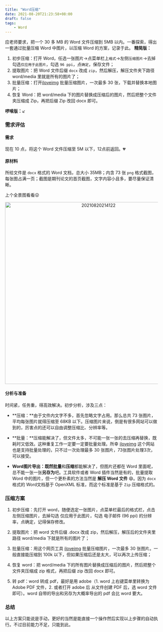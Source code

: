 ```yaml
---
title: "Word压缩"
date: 2021-08-20T21:23:58+08:00
draft: false
tags: 
    - Word
---
```


应老师要求，把一个 30 多 MB 的 Word 文件压缩到 5MB 以内。一番探索，得出一套通过批量压缩 Word 中图片，以压缩 Word 的方案，记录于此。
**精简版：**
1. 初步压缩：打开 Word，任选一张图片->点菜单栏上`格式`->左侧`压缩图片`->去掉勾选`仅应用于此图片`，勾选 `96 ppi`，点`确定`，保存文件；
2. 提取图片：把 Word 文件后缀 `docx` 改成 `zip`，然后解压，解压文件夹下路径 word/media 里就是所有的图片了；
3. 批量压缩：打开[iloveimg](https://www.iloveimg.com/zh-cn/compress-image) 批量压缩图片，一次最多 30 张，下载并替换本地图片；
4. 恢复 Word：把 word/media 下的图片替换成压缩后的图片，然后把整个文件夹压缩成 Zip，再把后缀 Zip 改回 docx 即可。

**啰嗦版：**↙
<!--more-->

### 需求评估

#### 需求

现在 10 点，将这个 Word 文件压缩至 5M 以下，12点前返回。💔

#### 原材料

所给文件是 `docx` 格式的 Word 文档，总大小 35MB；内含 73 张 `png` 格式截图，每张图占满一页；截图是期刊论文的首页截图，文字内容小且多，要尽量保证清晰。

上个全景图看看😲

<div align="center"><img src="https://i.loli.net/2021/08/20/RNfZVojaKEkx4Py.png" alt="20210820214122" width="600" align="center"/></div>

#### 分析与准备

时间紧，任务重，得高效解决。初步分析，涉及三点：

- **压缩：**由于文件内文字不多，首先忽略文字占用。那么总共 73 张图片，平均每张图片就得压缩至 68KB 以下。压缩图片来说，倒是有很多网站可以做到的，厉害点的还可以自由调整压缩比、分辨率等。

- **批量：**压缩能解决了，但文件太多，不可能一张一张的去压缩再替换，既耗时又低效。这种重复工作一定要一定要批量处理。所幸 [iloveimg](https://www.iloveimg.com/zh-cn/compress-image) 这个网站也是支持批量处理的，只不过一次处理最多 30 张图片，73张图片处理3次，可以接受。

- **Word图片导出：**既然**批量**和**压缩**都能解决了，但图片还都在 Word 里面呢，总不能一张一张**另存为**吧。工具软件或者 Word 插件当然是有的，批量提取 Word 中的图片，但一个更朴素的方法当然是 **解压 Word 文件** 😄。因为 `docx`格式的 Word文档基于 OpenXML 标准，而这个标准是基于 `Zip` 压缩格式的。

### 压缩方案

1. 初步压缩：先打开 word，随便选定一张图片，点菜单栏最后的格式栏，点击左侧压缩图片，去掉勾选 仅应用于此图片，勾选 电子邮件 (96 ppi) 的分辨率，点确定，记得保存修改。

2. 提取图片：把 word 文件后缀 .docx 改成 zip，然后解压，解压后的文件夹里路径 word/media 下就是所有的图片了；

3. 批量压缩：用这个网页工具 [iloveimg](https://www.iloveimg.com/zh-cn/compress-image) 批量压缩图片，一次最多 30 张图片。一般直接能压缩到 100k 以下，但如果压缩后还是太大，可以再次上传压缩；

4. 恢复 word：把 word/media 下的所有图片替换成压缩后的图片，然后把整个文件夹压缩成 zip 格式，再把后缀 zip 改回 docx 即可。

5. 转 pdf：word 转成 pdf，最好是用 adobe（1. word 上右键菜单里转换为 Adobe PDF 文件，2. 或者打开 adobe 后 从文件创建 PDF 后，选 word 文件即可）。word 自带的导出和另存为大概率导出的 pdf 会比 word 要大。

### 总结

以上方案只能说是手动，更好的当然是能直接一个操作然后实现以上步骤的自动执行。不过目前能力不足，只能到此。


 